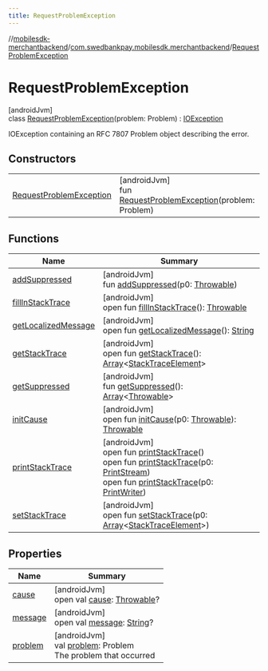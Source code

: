 ```yaml
---
title: RequestProblemException
---
```

//[mobilesdk-merchantbackend](../../../index.html)/[com.swedbankpay.mobilesdk.merchantbackend](../index.html)/[RequestProblemException](index.html)



# RequestProblemException



[androidJvm]\
class [RequestProblemException](index.html)(problem: Problem) : [IOException](https://developer.android.com/reference/kotlin/java/io/IOException.html)

IOException containing an RFC 7807 Problem object describing the error.



## Constructors


| | |
|---|---|
| [RequestProblemException](-request-problem-exception.html) | [androidJvm]<br>fun [RequestProblemException](-request-problem-exception.html)(problem: Problem) |


## Functions


| Name | Summary |
|---|---|
| [addSuppressed](../-unexpected-response-exception/index.html#282858770%2FFunctions%2F1689614965) | [androidJvm]<br>fun [addSuppressed](../-unexpected-response-exception/index.html#282858770%2FFunctions%2F1689614965)(p0: [Throwable](https://kotlinlang.org/api/latest/jvm/stdlib/kotlin/-throwable/index.html)) |
| [fillInStackTrace](../-unexpected-response-exception/index.html#-1102069925%2FFunctions%2F1689614965) | [androidJvm]<br>open fun [fillInStackTrace](../-unexpected-response-exception/index.html#-1102069925%2FFunctions%2F1689614965)(): [Throwable](https://kotlinlang.org/api/latest/jvm/stdlib/kotlin/-throwable/index.html) |
| [getLocalizedMessage](../-unexpected-response-exception/index.html#1043865560%2FFunctions%2F1689614965) | [androidJvm]<br>open fun [getLocalizedMessage](../-unexpected-response-exception/index.html#1043865560%2FFunctions%2F1689614965)(): [String](https://kotlinlang.org/api/latest/jvm/stdlib/kotlin/-string/index.html) |
| [getStackTrace](../-unexpected-response-exception/index.html#2050903719%2FFunctions%2F1689614965) | [androidJvm]<br>open fun [getStackTrace](../-unexpected-response-exception/index.html#2050903719%2FFunctions%2F1689614965)(): [Array](https://kotlinlang.org/api/latest/jvm/stdlib/kotlin/-array/index.html)&lt;[StackTraceElement](https://developer.android.com/reference/kotlin/java/lang/StackTraceElement.html)&gt; |
| [getSuppressed](../-unexpected-response-exception/index.html#672492560%2FFunctions%2F1689614965) | [androidJvm]<br>fun [getSuppressed](../-unexpected-response-exception/index.html#672492560%2FFunctions%2F1689614965)(): [Array](https://kotlinlang.org/api/latest/jvm/stdlib/kotlin/-array/index.html)&lt;[Throwable](https://kotlinlang.org/api/latest/jvm/stdlib/kotlin/-throwable/index.html)&gt; |
| [initCause](../-unexpected-response-exception/index.html#-418225042%2FFunctions%2F1689614965) | [androidJvm]<br>open fun [initCause](../-unexpected-response-exception/index.html#-418225042%2FFunctions%2F1689614965)(p0: [Throwable](https://kotlinlang.org/api/latest/jvm/stdlib/kotlin/-throwable/index.html)): [Throwable](https://kotlinlang.org/api/latest/jvm/stdlib/kotlin/-throwable/index.html) |
| [printStackTrace](../-unexpected-response-exception/index.html#-1769529168%2FFunctions%2F1689614965) | [androidJvm]<br>open fun [printStackTrace](../-unexpected-response-exception/index.html#-1769529168%2FFunctions%2F1689614965)()<br>open fun [printStackTrace](../-unexpected-response-exception/index.html#1841853697%2FFunctions%2F1689614965)(p0: [PrintStream](https://developer.android.com/reference/kotlin/java/io/PrintStream.html))<br>open fun [printStackTrace](../-unexpected-response-exception/index.html#1175535278%2FFunctions%2F1689614965)(p0: [PrintWriter](https://developer.android.com/reference/kotlin/java/io/PrintWriter.html)) |
| [setStackTrace](../-unexpected-response-exception/index.html#2135801318%2FFunctions%2F1689614965) | [androidJvm]<br>open fun [setStackTrace](../-unexpected-response-exception/index.html#2135801318%2FFunctions%2F1689614965)(p0: [Array](https://kotlinlang.org/api/latest/jvm/stdlib/kotlin/-array/index.html)&lt;[StackTraceElement](https://developer.android.com/reference/kotlin/java/lang/StackTraceElement.html)&gt;) |


## Properties


| Name | Summary |
|---|---|
| [cause](../-unexpected-response-exception/index.html#-654012527%2FProperties%2F1689614965) | [androidJvm]<br>open val [cause](../-unexpected-response-exception/index.html#-654012527%2FProperties%2F1689614965): [Throwable](https://kotlinlang.org/api/latest/jvm/stdlib/kotlin/-throwable/index.html)? |
| [message](../-unexpected-response-exception/index.html#1824300659%2FProperties%2F1689614965) | [androidJvm]<br>open val [message](../-unexpected-response-exception/index.html#1824300659%2FProperties%2F1689614965): [String](https://kotlinlang.org/api/latest/jvm/stdlib/kotlin/-string/index.html)? |
| [problem](problem.html) | [androidJvm]<br>val [problem](problem.html): Problem<br>The problem that occurred |

